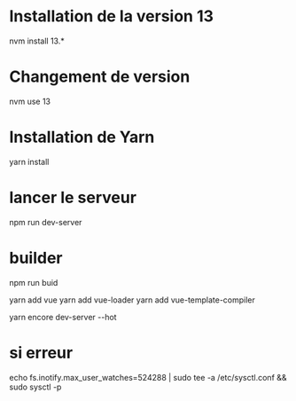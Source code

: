 
# Installation de la version 13
nvm install 13.*

# Changement de version
nvm use 13

# Installation de Yarn
yarn install

# lancer le serveur
npm run dev-server

# builder
npm run buid

yarn add vue
yarn add vue-loader
yarn add vue-template-compiler

yarn encore dev-server --hot

# si erreur 
echo fs.inotify.max_user_watches=524288 | sudo tee -a /etc/sysctl.conf && sudo sysctl -p